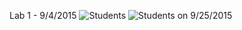 Lab 1 - 9/4/2015
![Students](http://www.cs.rpi.edu//~moorthy/Courses/CSCI2961-01/lab1-9-4-2015.png)
![Students on 9/25/2015](https://github.com/rcos/CSCI2961-01/blob/master/Photo-lab4.jpg)

